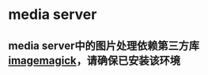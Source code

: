 #  media server

## media server中的图片处理依赖第三方库[imagemagick](http://www.imagemagick.org/script/index.php)，请确保已安装该环境
